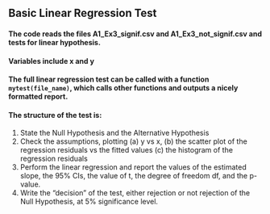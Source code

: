 ## Basic Linear Regression Test

#### The code reads the files A1_Ex3_signif.csv and A1_Ex3_not_signif.csv and tests for linear hypothesis.
#### Variables include x and y

#### The full linear regression test can be called with a function `mytest(file_name)`, which calls other functions and outputs a nicely formatted report.
#### The structure of the test is:
1. State the Null Hypothesis and the Alternative Hypothesis
2. Check the assumptions, plotting 
   (a) y vs x, 
   (b) the scatter plot of the regression residuals vs the fitted values 
   (c) the histogram of the regression residuals 
3. Perform the linear regression and report the values of the estimated slope, the 95% CIs, the value of t, the degree of freedom df, and the p-value.
4. Write the “decision” of the test, either rejection or not rejection of the Null Hypothesis, at 5% significance level.
